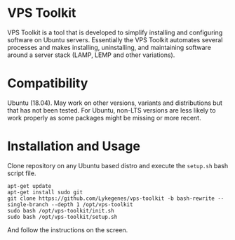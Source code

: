 # VPS Toolkit
VPS Toolkit is a tool that is developed to simplify installing and configuring software on Ubuntu servers. Essentially the VPS Toolkit automates several processes and makes installing, uninstalling, and maintaining software around a server stack (LAMP, LEMP and other variations).

# Compatibility
Ubuntu (18.04). May work on other versions, variants and distributions but that has not been tested.
For Ubuntu, non-LTS versions are less likely to work properly as some packages might be missing or more recent.

# Installation and Usage
Clone repository on any Ubuntu based distro and execute the `setup.sh` bash script file.
```shell
apt-get update
apt-get install sudo git
git clone https://github.com/Lykegenes/vps-toolkit -b bash-rewrite --single-branch --depth 1 /opt/vps-toolkit
sudo bash /opt/vps-toolkit/init.sh
sudo bash /opt/vps-toolkit/setup.sh
```
And follow the instructions on the screen.
